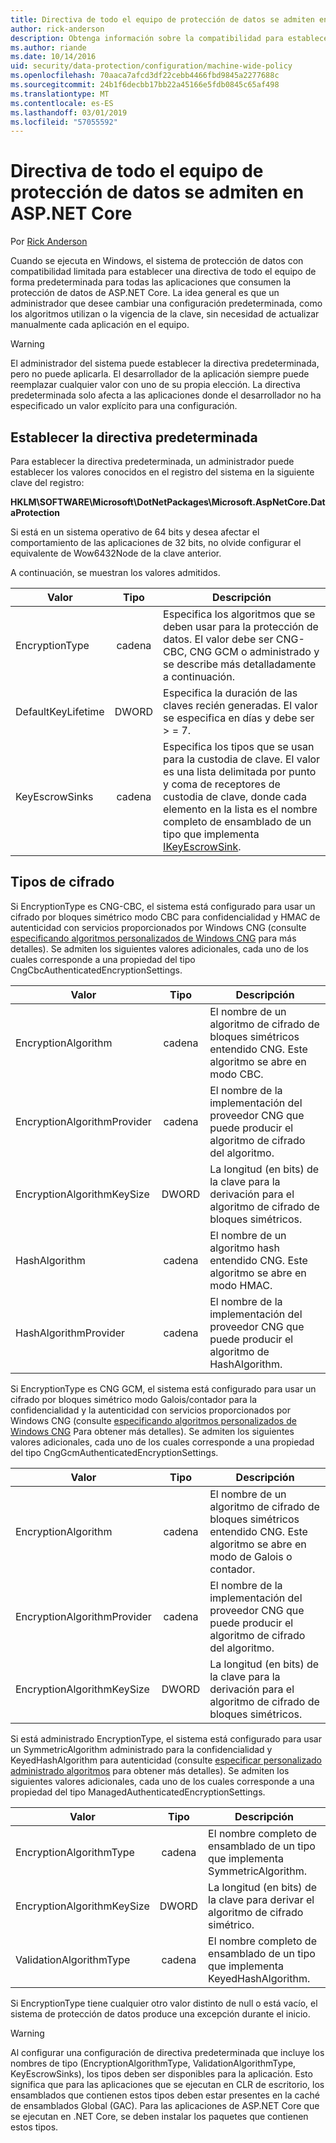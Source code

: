 ```yaml
---
title: Directiva de todo el equipo de protección de datos se admiten en ASP.NET Core
author: rick-anderson
description: Obtenga información sobre la compatibilidad para establecer una directiva de todo el equipo de forma predeterminada para todas las aplicaciones que consumen la protección de datos de ASP.NET Core.
ms.author: riande
ms.date: 10/14/2016
uid: security/data-protection/configuration/machine-wide-policy
ms.openlocfilehash: 70aaca7afcd3df22cebb4466fbd9845a2277688c
ms.sourcegitcommit: 24b1f6decbb17bb22a45166e5fdb0845c65af498
ms.translationtype: MT
ms.contentlocale: es-ES
ms.lasthandoff: 03/01/2019
ms.locfileid: "57055592"
---
```

# <a name="data-protection-machine-wide-policy-support-in-aspnet-core"></a>Directiva de todo el equipo de protección de datos se admiten en ASP.NET Core

Por [Rick Anderson](https://twitter.com/RickAndMSFT)

Cuando se ejecuta en Windows, el sistema de protección de datos con compatibilidad limitada para establecer una directiva de todo el equipo de forma predeterminada para todas las aplicaciones que consumen la protección de datos de ASP.NET Core. La idea general es que un administrador que desee cambiar una configuración predeterminada, como los algoritmos utilizan o la vigencia de la clave, sin necesidad de actualizar manualmente cada aplicación en el equipo.

> [!WARNING]
> El administrador del sistema puede establecer la directiva predeterminada, pero no puede aplicarla. El desarrollador de la aplicación siempre puede reemplazar cualquier valor con uno de su propia elección. La directiva predeterminada solo afecta a las aplicaciones donde el desarrollador no ha especificado un valor explícito para una configuración.

## <a name="setting-default-policy"></a>Establecer la directiva predeterminada

Para establecer la directiva predeterminada, un administrador puede establecer los valores conocidos en el registro del sistema en la siguiente clave del registro:

**HKLM\SOFTWARE\Microsoft\DotNetPackages\Microsoft.AspNetCore.DataProtection**

Si está en un sistema operativo de 64 bits y desea afectar el comportamiento de las aplicaciones de 32 bits, no olvide configurar el equivalente de Wow6432Node de la clave anterior.

A continuación, se muestran los valores admitidos.

| Valor              | Tipo   | Descripción |
| ------------------ | :----: | ----------- |
| EncryptionType     | cadena | Especifica los algoritmos que se deben usar para la protección de datos. El valor debe ser CNG-CBC, CNG GCM o administrado y se describe más detalladamente a continuación. |
| DefaultKeyLifetime | DWORD  | Especifica la duración de las claves recién generadas. El valor se especifica en días y debe ser > = 7. |
| KeyEscrowSinks     | cadena | Especifica los tipos que se usan para la custodia de clave. El valor es una lista delimitada por punto y coma de receptores de custodia de clave, donde cada elemento en la lista es el nombre completo de ensamblado de un tipo que implementa [IKeyEscrowSink](/dotnet/api/microsoft.aspnetcore.dataprotection.keymanagement.ikeyescrowsink). |

## <a name="encryption-types"></a>Tipos de cifrado

Si EncryptionType es CNG-CBC, el sistema está configurado para usar un cifrado por bloques simétrico modo CBC para confidencialidad y HMAC de autenticidad con servicios proporcionados por Windows CNG (consulte [especificando algoritmos personalizados de Windows CNG](xref:security/data-protection/configuration/overview#specifying-custom-windows-cng-algorithms) para más detalles). Se admiten los siguientes valores adicionales, cada uno de los cuales corresponde a una propiedad del tipo CngCbcAuthenticatedEncryptionSettings.

| Valor                       | Tipo   | Descripción |
| --------------------------- | :----: | ----------- |
| EncryptionAlgorithm         | cadena | El nombre de un algoritmo de cifrado de bloques simétricos entendido CNG. Este algoritmo se abre en modo CBC. |
| EncryptionAlgorithmProvider | cadena | El nombre de la implementación del proveedor CNG que puede producir el algoritmo de cifrado del algoritmo. |
| EncryptionAlgorithmKeySize  | DWORD  | La longitud (en bits) de la clave para la derivación para el algoritmo de cifrado de bloques simétricos. |
| HashAlgorithm               | cadena | El nombre de un algoritmo hash entendido CNG. Este algoritmo se abre en modo HMAC. |
| HashAlgorithmProvider       | cadena | El nombre de la implementación del proveedor CNG que puede producir el algoritmo de HashAlgorithm. |

Si EncryptionType es CNG GCM, el sistema está configurado para usar un cifrado por bloques simétrico modo Galois/contador para la confidencialidad y la autenticidad con servicios proporcionados por Windows CNG (consulte [especificando algoritmos personalizados de Windows CNG](xref:security/data-protection/configuration/overview#specifying-custom-windows-cng-algorithms) Para obtener más detalles). Se admiten los siguientes valores adicionales, cada uno de los cuales corresponde a una propiedad del tipo CngGcmAuthenticatedEncryptionSettings.

| Valor                       | Tipo   | Descripción |
| --------------------------- | :----: | ----------- |
| EncryptionAlgorithm         | cadena | El nombre de un algoritmo de cifrado de bloques simétricos entendido CNG. Este algoritmo se abre en modo de Galois o contador. |
| EncryptionAlgorithmProvider | cadena | El nombre de la implementación del proveedor CNG que puede producir el algoritmo de cifrado del algoritmo. |
| EncryptionAlgorithmKeySize  | DWORD  | La longitud (en bits) de la clave para la derivación para el algoritmo de cifrado de bloques simétricos. |

Si está administrado EncryptionType, el sistema está configurado para usar un SymmetricAlgorithm administrado para la confidencialidad y KeyedHashAlgorithm para autenticidad (consulte [especificar personalizado administrado algoritmos](xref:security/data-protection/configuration/overview#specifying-custom-managed-algorithms) para obtener más detalles). Se admiten los siguientes valores adicionales, cada uno de los cuales corresponde a una propiedad del tipo ManagedAuthenticatedEncryptionSettings.

| Valor                      | Tipo   | Descripción |
| -------------------------- | :----: | ----------- |
| EncryptionAlgorithmType    | cadena | El nombre completo de ensamblado de un tipo que implementa SymmetricAlgorithm. |
| EncryptionAlgorithmKeySize | DWORD  | La longitud (en bits) de la clave para derivar el algoritmo de cifrado simétrico. |
| ValidationAlgorithmType    | cadena | El nombre completo de ensamblado de un tipo que implementa KeyedHashAlgorithm. |

Si EncryptionType tiene cualquier otro valor distinto de null o está vacío, el sistema de protección de datos produce una excepción durante el inicio.

> [!WARNING]
> Al configurar una configuración de directiva predeterminada que incluye los nombres de tipo (EncryptionAlgorithmType, ValidationAlgorithmType, KeyEscrowSinks), los tipos deben ser disponibles para la aplicación. Esto significa que para las aplicaciones que se ejecutan en CLR de escritorio, los ensamblados que contienen estos tipos deben estar presentes en la caché de ensamblados Global (GAC). Para las aplicaciones de ASP.NET Core que se ejecutan en .NET Core, se deben instalar los paquetes que contienen estos tipos.
